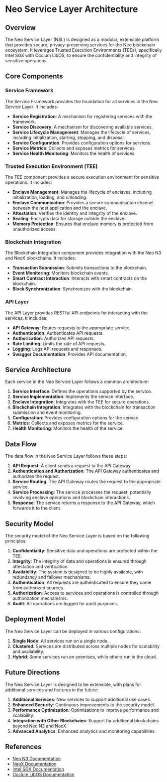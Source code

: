 # Neo Service Layer Architecture

## Overview

The Neo Service Layer (NSL) is designed as a modular, extensible platform that provides secure, privacy-preserving services for the Neo blockchain ecosystem. It leverages Trusted Execution Environments (TEEs), specifically Intel SGX with Occlum LibOS, to ensure the confidentiality and integrity of sensitive operations.

## Core Components

### Service Framework

The Service Framework provides the foundation for all services in the Neo Service Layer. It includes:

- **Service Registration**: A mechanism for registering services with the framework.
- **Service Discovery**: A mechanism for discovering available services.
- **Service Lifecycle Management**: Manages the lifecycle of services, including initialization, starting, stopping, and disposal.
- **Service Configuration**: Provides configuration options for services.
- **Service Metrics**: Collects and exposes metrics for services.
- **Service Health Monitoring**: Monitors the health of services.

### Trusted Execution Environment (TEE)

The TEE component provides a secure execution environment for sensitive operations. It includes:

- **Enclave Management**: Manages the lifecycle of enclaves, including initialization, loading, and unloading.
- **Enclave Communication**: Provides a secure communication channel between the host application and the enclave.
- **Attestation**: Verifies the identity and integrity of the enclave.
- **Sealing**: Encrypts data for storage outside the enclave.
- **Memory Protection**: Ensures that enclave memory is protected from unauthorized access.

### Blockchain Integration

The Blockchain Integration component provides integration with the Neo N3 and NeoX blockchains. It includes:

- **Transaction Submission**: Submits transactions to the blockchain.
- **Event Monitoring**: Monitors blockchain events.
- **Smart Contract Interaction**: Interacts with smart contracts on the blockchain.
- **Block Synchronization**: Synchronizes with the blockchain.

### API Layer

The API Layer provides RESTful API endpoints for interacting with the services. It includes:

- **API Gateway**: Routes requests to the appropriate service.
- **Authentication**: Authenticates API requests.
- **Authorization**: Authorizes API requests.
- **Rate Limiting**: Limits the rate of API requests.
- **Logging**: Logs API requests and responses.
- **Swagger Documentation**: Provides API documentation.

## Service Architecture

Each service in the Neo Service Layer follows a common architecture:

1. **Service Interface**: Defines the operations supported by the service.
2. **Service Implementation**: Implements the service interface.
3. **Enclave Integration**: Integrates with the TEE for secure operations.
4. **Blockchain Integration**: Integrates with the blockchain for transaction submission and event monitoring.
5. **Configuration**: Provides configuration options for the service.
6. **Metrics**: Collects and exposes metrics for the service.
7. **Health Monitoring**: Monitors the health of the service.

## Data Flow

The data flow in the Neo Service Layer follows these steps:

1. **API Request**: A client sends a request to the API Gateway.
2. **Authentication and Authorization**: The API Gateway authenticates and authorizes the request.
3. **Service Routing**: The API Gateway routes the request to the appropriate service.
4. **Service Processing**: The service processes the request, potentially involving enclave operations and blockchain interactions.
5. **Response**: The service returns a response to the API Gateway, which forwards it to the client.

## Security Model

The security model of the Neo Service Layer is based on the following principles:

1. **Confidentiality**: Sensitive data and operations are protected within the TEE.
2. **Integrity**: The integrity of data and operations is ensured through attestation and verification.
3. **Availability**: The system is designed to be highly available, with redundancy and failover mechanisms.
4. **Authentication**: All requests are authenticated to ensure they come from authorized sources.
5. **Authorization**: Access to services and operations is controlled through authorization mechanisms.
6. **Audit**: All operations are logged for audit purposes.

## Deployment Model

The Neo Service Layer can be deployed in various configurations:

1. **Single Node**: All services run on a single node.
2. **Clustered**: Services are distributed across multiple nodes for scalability and availability.
3. **Hybrid**: Some services run on-premises, while others run in the cloud.

## Future Directions

The Neo Service Layer is designed to be extensible, with plans for additional services and features in the future:

1. **Additional Services**: New services to support additional use cases.
2. **Enhanced Security**: Continuous improvements to the security model.
3. **Performance Optimization**: Optimizations to improve performance and scalability.
4. **Integration with Other Blockchains**: Support for additional blockchains beyond Neo N3 and NeoX.
5. **Advanced Analytics**: Enhanced analytics and monitoring capabilities.

## References

- [Neo N3 Documentation](https://docs.neo.org/)
- [NeoX Documentation](https://docs.neo.org/neox/)
- [Intel SGX Documentation](https://www.intel.com/content/www/us/en/developer/tools/software-guard-extensions/overview.html)
- [Occlum LibOS Documentation](https://occlum.io/)
